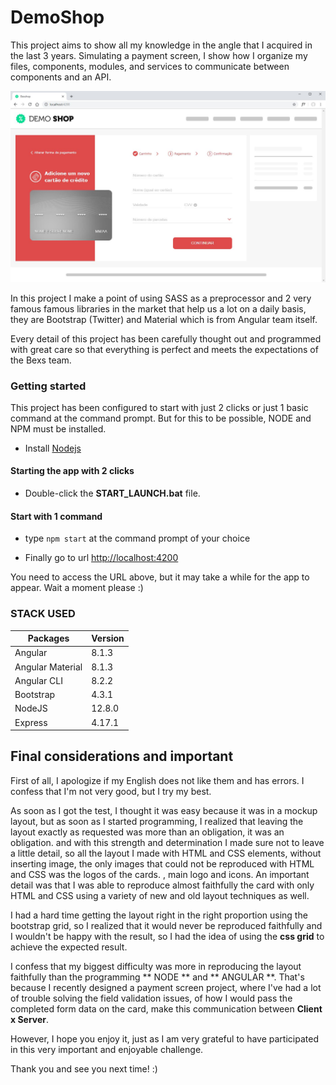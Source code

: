 # DemoShop
This project aims to show all my knowledge in the angle that I acquired in the last 3 years. Simulating a payment screen, I show how I organize my files, components, modules, and services to communicate between components and an API.

<p align="center">

![Desktop version](/doc/print-desktop.jpg)

</p>

In this project I make a point of using SASS as a preprocessor and 2 very famous famous libraries in the market that help us a lot on a daily basis, they are Bootstrap (Twitter) and Material which is from Angular team itself.

Every detail of this project has been carefully thought out and programmed with great care so that everything is perfect and meets the expectations of the Bexs team.

### Getting started

This project has been configured to start with just 2 clicks or just 1 basic command at the command prompt. But for this to be possible, NODE and NPM must be installed.

- Install [Nodejs](https://nodejs.org/en/download/)

#### Starting the app with 2 clicks
- Double-click the **START_LAUNCH.bat** file.

#### Start with 1 command
- type `npm start` at the command prompt of your choice

- Finally go to url [http://localhost:4200](http://localhost:4200)

You need to access the URL above, but it may take a while for the app to appear. Wait a moment please :) 

### STACK USED

| Packages   |  Version        |
|------------|-----------------|
| Angular    | 8.1.3           |
| Angular Material   |  8.1.3  |
| Angular CLI   |  8.2.2       |
| Bootstrap  | 4.3.1           |
| NodeJS     | 12.8.0          |
| Express    | 4.17.1          |




## Final considerations and important

First of all, I apologize if my English does not like them and has errors. I confess that I'm not very good, but I try my best.

As soon as I got the test, I thought it was easy because it was in a mockup layout, but as soon as I started programming, I realized that leaving the layout exactly as requested was more than an obligation, it was an obligation. and with this strength and determination I made sure not to leave a little detail, so all the layout I made with HTML and CSS elements, without inserting image, the only images that could not be reproduced with HTML and CSS was the logos of the cards. , main logo and icons. An important detail was that I was able to reproduce almost faithfully the card with only HTML and CSS using a variety of new and old layout techniques as well.

I had a hard time getting the layout right in the right proportion using the bootstrap grid, so I realized that it would never be reproduced faithfully and I wouldn't be happy with the result, so I had the idea of ​​using the **css grid** to achieve the expected result.

I confess that my biggest difficulty was more in reproducing the layout faithfully than the programming ** NODE ** and ** ANGULAR **. That's because I recently designed a payment screen project, where I've had a lot of trouble solving the field validation issues, of how I would pass the completed form data on the card, make this communication between __Client x Server__.

However, I hope you enjoy it, just as I am very grateful to have participated in this very important and enjoyable challenge. 

Thank you and see you next time! :)

